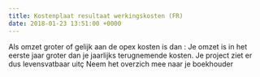 ```yaml
---
title: Kostenplaat resultaat werkingskosten (FR)
date: 2018-01-23 13:51:00 +0000
---
```


Als omzet groter of gelijk aan de opex kosten is dan : Je omzet is in het eerste jaar groter dan je jaarlijks terugnemende kosten. Je project ziet er dus levensvatbaar uitç Neem het overzich mee naar je boekhouder